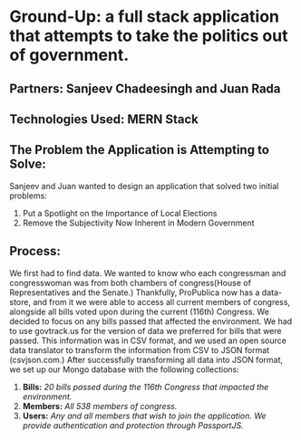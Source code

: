 # Ground-Up: a full stack application that attempts to take the politics out of government.

## Partners: Sanjeev Chadeesingh and Juan Rada

## Technologies Used: MERN Stack

## The Problem the Application is Attempting to Solve:
Sanjeev and Juan wanted to design an application that solved two initial problems:
1. Put a Spotlight on the Importance of Local Elections
1. Remove the Subjectivity Now Inherent in Modern Government

## Process:
We first had to find data. We wanted to know who each congressman and congresswoman was from both chambers of congress(House of Representatives and the Senate.) Thankfully, ProPublica now has a data-store, and from it we were able to access all current members of congress, alongside all bills voted upon during the current (116th) Congress. We decided to focus on any bills passed that affected the environment. We had to use govtrack.us for the version of data we preferred for bills that were passed. This information was in CSV format, and we used an open source data translator to transform the information from CSV to JSON format (csvjson.com.) 
After successfully transforming all data into JSON format, we set up our Mongo database with the following collections:
1. **Bills:** *20 bills passed during the 116th Congress that impacted the environment.* 
1. **Members:** *All 538 members of congress.*
1. **Users:** *Any and all members that wish to join the application. We provide authentication and protection through PassportJS.*